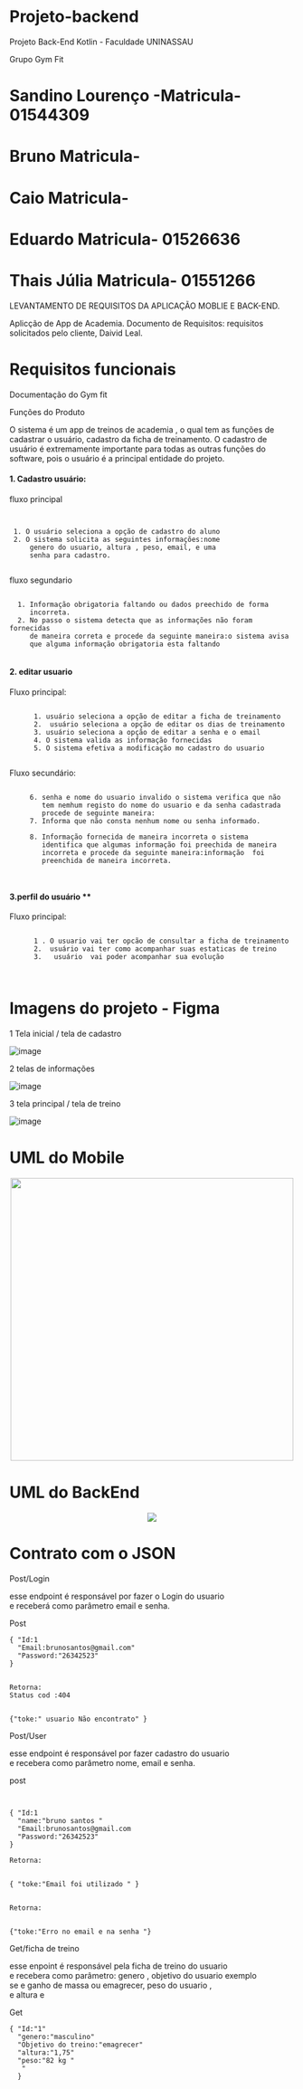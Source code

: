 # Projeto-backend
Projeto Back-End Kotlin - Faculdade UNINASSAU

Grupo Gym Fit

# Sandino Lourenço -Matricula- 01544309
# Bruno Matricula-
# Caio Matricula-
# Eduardo Matricula- 01526636         
# Thais Júlia Matricula- 01551266

LEVANTAMENTO DE REQUISITOS DA APLICAÇÃO MOBLIE E BACK-END.

Aplicção de App de Academia.
Documento de Requisitos: requisitos solicitados pelo cliente, Daivid Leal.

# Requisitos funcionais

Documentação do Gym fit


Funções do Produto

O sistema é um app de treinos de  academia   , o qual tem as funções de cadastrar o usuário,
cadastro da ficha de treinamento. O cadastro de usuário é extremamente importante para
todas as outras funções do software, pois o usuário é a principal entidade do projeto.


<h4>1. Cadastro usuário:</h4>

<p>fluxo principal</p>
      
   ```
      
      
    1. O usuário seleciona a opção de cadastro do aluno
    2. O sistema solicita as seguintes informações:nome
        genero do usuario, altura , peso, email, e uma 
        senha para cadastro.
      

   ```
      
  <p>fluxo segundario</p>
  
  ```
  
    1. Informação obrigatoria faltando ou dados preechido de forma
       incorreta.
    2. No passo o sistema detecta que as informações não foram fornecidas
       de maneira correta e procede da seguinte maneira:o sistema avisa
       que alguma informação obrigatoria esta faltando
        
  
  ```
  
  <h4>2. editar usuario </h4>




<p>Fluxo principal:</p> 


```

      1. usuário seleciona a opção de editar a ficha de treinamento
      2.  usuário seleciona a opção de editar os dias de treinamento
      3. usuário seleciona a opção de editar a senha e o email
      4. O sistema valida as informação fornecidas 
      5. O sistema efetiva a modificação mo cadastro do usuario
      
```

<p>Fluxo secundário:</p> 

 ```
 
      6. senha e nome do usuario invalido o sistema verifica que não
         tem nemhum registo do nome do usuario e da senha cadastrada 
         procede de seguinte maneira:
      7. Informa que não consta nenhum nome ou senha informado.
      
      8. Informação fornecida de maneira incorreta o sistema 
         identifica que algumas informação foi preechida de maneira 
         incorreta e procede da seguinte maneira:informação  foi 
         preenchida de maneira incorreta.
      
      
```	 

 <h4>3.perfil do  usuário **</h4>

 <p>Fluxo principal:</p>

```
 
      1 . O usuario vai ter opcão de consultar a ficha de treinamento
      2.  usuário vai ter como acompanhar suas estaticas de treino
      3.   usuário  vai poder acompanhar sua evolução

	   
```
      
    

      
      
  







# Imagens do projeto - Figma
1 Tela inicial / tela de cadastro

 ![image](https://user-images.githubusercontent.com/105602423/232133876-48bf026e-e30c-4bd6-8e71-0cff9af750a1.png)
 
 
 2 telas de informações
 
![image](https://user-images.githubusercontent.com/105602423/232343042-f190847a-b462-4b2d-9321-e80b790ccd4e.png)


 3 tela principal / tela de treino 

 ![image](https://user-images.githubusercontent.com/105602423/232142735-867a4368-5b02-4932-a1b6-9561658625e7.png)
 
 
 
 







# UML do Mobile
<div align="center">
<img src="" width="500px"/>
</div>

# UML do BackEnd

<div align="center">
<img src=/>
</div>


# Contrato com o JSON



Post/Login

esse endpoint é responsável por fazer o Login do usuario   
e receberá como parâmetro email e senha.

Post

```
{ "Id:1
  "Email:brunosantos@gmail.com"
  "Password:"26342523"
}  


Retorna:
Status cod :404


{"toke:" usuario Não encontrato" }

```


Post/User

esse endpoint é responsável por fazer cadastro do usuario <br/>
e recebera como parâmetro nome, email e senha.

post

```


{ "Id:1
  "name:"bruno santos "
  "Email:brunosantos@gmail.com
  "Password:"26342523"
}  

Retorna:


{ "toke:"Email foi utilizado " }


Retorna:


{"toke:"Erro no email e na senha "}

```


Get/ficha de treino

esse enpoint é responsável pela ficha de treino do usuario <br/>
e recebera como parâmetro: genero ,  objetivo do usuario exemplo<br/>
se e  ganho de massa ou emagrecer, peso do usuario ,<br/>
 e altura e 
 
 

 Get 

 ```
 { "Id:"1"
   "genero:"masculino"
   "Objetivo do treino:"emagrecer"
   "altura:"1,75"
   "peso:"82 kg " 
   "
  }
  

```
